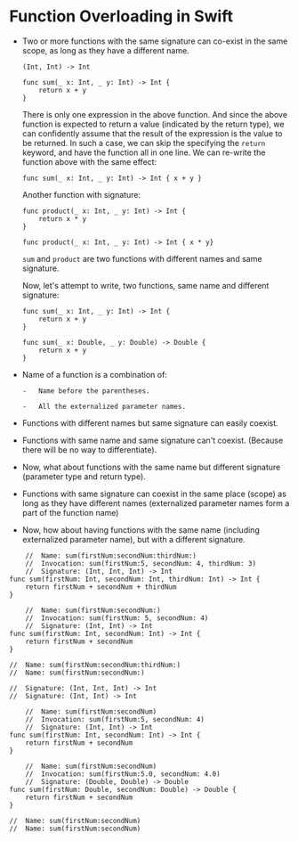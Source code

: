 # Function Overloading in Swift

-   Two or more functions with the same signature can co-exist in the same scope, as long as they have a different name.

    ```
    (Int, Int) -> Int
    ```

    ```
    func sum(_ x: Int, _ y: Int) -> Int {
        return x + y
    }
    ```

    There is only one expression in the above function. And since the above function is expected to return a value (indicated by the return type), we can confidently assume that the result of the expression is the value to be returned. In such a case, we can skip the specifying the `return` keyword, and have the function all in one line. We can re-write the function above with the same effect:

    ```
    func sum(_ x: Int, _ y: Int) -> Int { x + y }
    ```

    Another function with signature:

    ```
    func product(_ x: Int, _ y: Int) -> Int {
        return x * y
    }
    ```

    ```
    func product(_ x: Int, _ y: Int) -> Int { x * y}
    ```

    `sum` and `product` are two functions with different names and same signature.

    Now, let's attempt to write, two functions, same name and different signature:

    ```
    func sum(_ x: Int, _ y: Int) -> Int {
        return x + y
    }
    ```

    ```
    func sum(_ x: Double, _ y: Double) -> Double {
        return x + y
    }
    ```

-   Name of a function is a combination of:

        -   Name before the parentheses.

        -   All the externalized parameter names.

-   Functions with different names but same signature can easily coexist.

-   Functions with same name and same signature can't coexist. (Because there will be no way to differentiate).

-   Now, what about functions with the same name but different signature (parameter type and return type).

-   Functions with same signature can coexist in the same place (scope) as long as they have different names (externalized parameter names form a part of the function name)

-   Now, how about having functions with the same name (including externalized parameter name), but with a different signature.

```
    //  Name: sum(firstNum:secondNum:thirdNum:)
    //  Invocation: sum(firstNum:5, secondNum: 4, thirdNum: 3)
    //  Signature: (Int, Int, Int) -> Int
func sum(firstNum: Int, secondNum: Int, thirdNum: Int) -> Int {
    return firstNum + secondNum + thirdNum
}

    //  Name: sum(firstNum:secondNum:)
    //  Invocation: sum(firstNum: 5, secondNum: 4)
    //  Signature: (Int, Int) -> Int
func sum(firstNum: Int, secondNum: Int) -> Int {
    return firstNum + secondNum
}
```

    //  Name: sum(firstNum:secondNum:thirdNum:)
    //  Name: sum(firstNum:secondNum:)

    //  Signature: (Int, Int, Int) -> Int
    //  Signature: (Int, Int) -> Int



```
    //  Name: sum(firstNum:secondNum)
    //  Invocation: sum(firstNum:5, secondNum: 4)
    //  Signature: (Int, Int) -> Int
func sum(firstNum: Int, secondNum: Int) -> Int {
    return firstNum + secondNum
}

    //  Name: sum(firstNum:secondNum)
    //  Invocation: sum(firstNum:5.0, secondNum: 4.0)
    //  Signature: (Double, Double) -> Double
func sum(firstNum: Double, secondNum: Double) -> Double {
    return firstNum + secondNum
}
```

    //  Name: sum(firstNum:secondNum)
    //  Name: sum(firstNum:secondNum)

